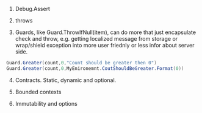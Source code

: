 

1. Debug.Assert


2. throws

3. Guards, like Guard.ThrowIfNull(item), can do more that just encapsulate check and throw, e.g. getting localized message from storage or wrap/shield exception into more user friednly or less infor about server side.

```csharp
Guard.Greater(count,0,"Count should be greater then 0")
Guard.Greater(count,0,MyEnironemnt.CoutShouldBeGreater.Format(0))
```

4. Contracts. Static, dynamic and optional.

5. Bounded contexts

6. Immutability and options








